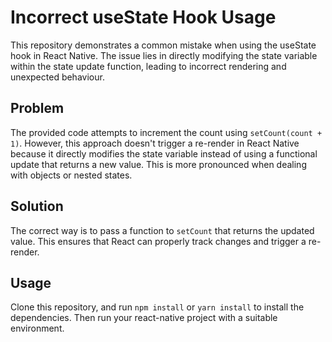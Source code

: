 # Incorrect useState Hook Usage
This repository demonstrates a common mistake when using the useState hook in React Native.  The issue lies in directly modifying the state variable within the state update function, leading to incorrect rendering and unexpected behaviour.

## Problem
The provided code attempts to increment the count using `setCount(count + 1)`.  However, this approach doesn't trigger a re-render in React Native because it directly modifies the state variable instead of using a functional update that returns a new value. This is more pronounced when dealing with objects or nested states.

## Solution
The correct way is to pass a function to `setCount` that returns the updated value. This ensures that React can properly track changes and trigger a re-render.

## Usage
Clone this repository, and run `npm install` or `yarn install` to install the dependencies. Then run your react-native project with a suitable environment.